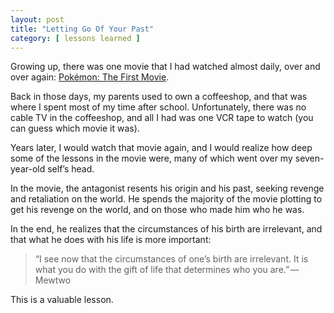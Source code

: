 ```yaml
---
layout: post
title: "Letting Go Of Your Past"
category: [ lessons learned ]
---
```


Growing up, there was one movie that I had watched almost daily, over and over again: [Pokémon: The First Movie](https://en.wikipedia.org/wiki/Pok%C3%A9mon:_The_First_Movie).

Back in those days, my parents used to own a coffeeshop, and that was where I spent most of my time after school. Unfortunately, there was no cable TV in the coffeeshop, and all I had was one VCR tape to watch (you can guess which movie it was).

Years later, I would watch that movie again, and I would realize how deep some of the lessons in the movie were, many of which went over my seven-year-old self’s head.

In the movie, the antagonist resents his origin and his past, seeking revenge and retaliation on the world. He spends the majority of the movie plotting to get his revenge on the world, and on those who made him who he was.

In the end, he realizes that the circumstances of his birth are irrelevant, and that what he does with his life is more important:

> “I see now that the circumstances of one’s birth are irrelevant. It is what you do with the gift of life that determines who you are.” — Mewtwo

This is a valuable lesson.
